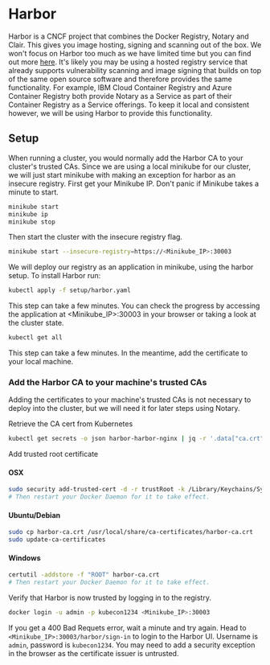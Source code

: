 # Harbor

Harbor is a CNCF project that combines the Docker Registry, Notary and Clair. This gives you image hosting, signing and scanning out of the box. We won't focus on Harbor too much as we have limited time but you can find out more [here](https://github.com/goharbor/harbor/blob/master/README.md). It's likely you may be using a hosted registry service that already supports vulnerability scanning and image signing that builds on top of the same open source software and therefore provides the same functionality. For example, IBM Cloud Container Registry and Azure Container Registry both provide Notary as a Service as part of their Container Registry as a Service offerings. To keep it local and consistent however, we will be using Harbor to provide this functionality.

## Setup
When running a cluster, you would normally add the Harbor CA to your cluster's trusted CAs. Since we are using a local minikube for our cluster, we will just start minikube with making an exception for harbor as an insecure registry. First get your Minikube IP. Don't panic if Minikube takes a minute to start.

```bash
minikube start
minikube ip
minikube stop
```

Then start the cluster with the insecure registry flag.

```bash
minikube start --insecure-registry=https://<Minikube_IP>:30003
```

We will deploy our registry as an application in minikube, using the harbor setup. To install Harbor run:

```bash
kubectl apply -f setup/harbor.yaml
```
This step can take a few minutes. You can check the progress by accessing the application at <Minikube_IP>:30003 in your browser or taking a look at the cluster state.

```bash
kubectl get all
```

This step can take a few minutes. In the meantime, add the certificate to your local machine.

### Add the Harbor CA to your machine's trusted CAs
Adding the certificates to your machine's trusted CAs is not necessary to deploy into the cluster, but we will need it for later steps using Notary.

Retrieve the CA cert from Kubernetes

```bash
kubectl get secrets -o json harbor-harbor-nginx | jq -r '.data["ca.crt"]' | base64 -d > harbor-ca.crt
```

Add trusted root certificate

#### OSX

```bash
sudo security add-trusted-cert -d -r trustRoot -k /Library/Keychains/System.keychain harbor-ca.crt
# Then restart your Docker Daemon for it to take effect.
```

#### Ubuntu/Debian

```bash
sudo cp harbor-ca.crt /usr/local/share/ca-certificates/harbor-ca.crt
sudo update-ca-certificates
```

#### Windows

```bash
certutil -addstore -f "ROOT" harbor-ca.crt
# Then restart your Docker Daemon for it to take effect.
```

Verify that Harbor is now trusted by logging in to the registry.

```bash
docker login -u admin -p kubecon1234 <Minikube_IP>:30003
```

If you get a 400 Bad Requets error, wait a minute and try again.
Head to `<Minikube_IP>:30003/harbor/sign-in` to login to the Harbor UI. Username is `admin`, password is `kubecon1234`. You may need to add a security exception in the browser as the certificate issuer is untrusted.
